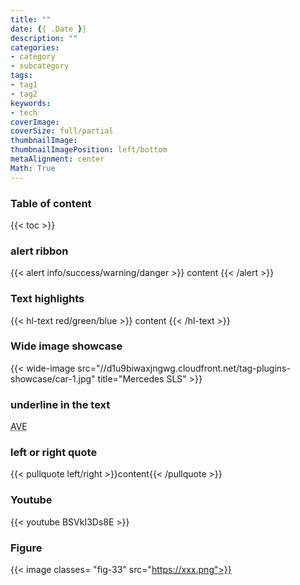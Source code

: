 ```yaml
---
title: ""
date: {{ .Date }}
description: ""
categories:
- category
- subcategory
tags:
- tag1
- tag2
keywords:
- tech
coverImage:
coverSize: full/partial
thumbnailImage:
thumbnailImagePosition: left/bottom
metaAlignment: center
Math: True
---
```


<!--more-->
### Table of content
{{< toc >}}
### alert ribbon
{{< alert info/success/warning/danger >}} content {{< /alert >}}
### Text highlights
{{< hl-text red/green/blue >}} content {{< /hl-text >}}
### Wide image showcase
{{< wide-image src="//d1u9biwaxjngwg.cloudfront.net/tag-plugins-showcase/car-1.jpg" title="Mercedes SLS" >}}
### underline in the text
<abbr title="Avenue">AVE</abbr>
### left or right quote
{{< pullquote left/right >}}content{{< /pullquote >}}
### Youtube
{{< youtube BSVkI3Ds8E >}}
### Figure
{{< image classes= "fig-33" src="https://xxx.png">}}
